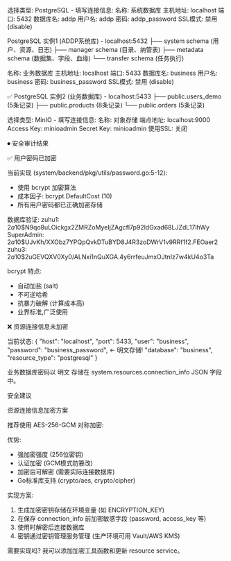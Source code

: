 选择类型: PostgreSQL
    - 填写连接信息:
    名称: 系统数据库
  主机地址: localhost
  端口: 5432
  数据库名: addp
  用户名: addp
  密码: addp_password
  SSL模式: 禁用 (disable)


PostgreSQL 实例1 (ADDP系统库) - localhost:5432
     ├── system schema (用户、资源、日志)
     ├── manager schema (目录、纳管表)
     ├── metadata schema (数据集、字段、血缘)
     └── transfer schema (任务执行)


名称: 业务数据库
  主机地址: localhost
  端口: 5433
  数据库名: business
  用户名: business
  密码: business_password
  SSL模式: 禁用 (disable)


  ✅ PostgreSQL 实例2 (业务数据库) - localhost:5433
     ├── public.users_demo (5条记录)
     ├── public.products (8条记录)
     └── public.orders (5条记录)


  选择类型: MinIO
    - 填写连接信息:
    名称: 对象存储
  端点地址: localhost:9000
  Access Key: minioadmin
  Secret Key: minioadmin
  使用SSL: 关闭



⏺ 安全审计结果

  ✅ 用户密码已加密

  当前实现 (system/backend/pkg/utils/password.go:5-12):
  - 使用 bcrypt 加密算法
  - 成本因子: bcrypt.DefaultCost (10)
  - 所有用户密码都已正确加密存储

  数据库验证:
  zuhu1:        $2a$10$N9qo8uLOickgx2ZMRZoMyeIjZAgcfl7p92ldGxad68LJZdL17lhWy
  SuperAdmin:   $2a$10$UJvKh/XXObz7YPQpQvkDTuBYD8J4R3zoDWrV1v9RRf1f2.FEOaer2
  zuhu3:        $2a$10$2uGEVQXV0Xy0/ALNxi1nQuXGA.4y6rrfeuJmxOJtnIz7w4kU4o3Ta

  bcrypt 特点:
  - 自动加盐 (salt)
  - 不可逆哈希
  - 抗暴力破解 (计算成本高)
  - 业界标准,广泛使用

  ❌ 资源连接信息未加密

  当前状态:
  {
    "host": "localhost",
    "port": 5433,
    "user": "business",
    "password": "business_password",  ← 明文存储!
    "database": "business",
    "resource_type": "postgresql"
  }

  业务数据库密码以 明文 存储在 system.resources.connection_info JSON 字段中。

  安全建议

  资源连接信息加密方案

  推荐使用 AES-256-GCM 对称加密:

  优势:
  - 强加密强度 (256位密钥)
  - 认证加密 (GCM模式防篡改)
  - 加密后可解密 (需要实际连接数据库)
  - Go标准库支持 (crypto/aes, crypto/cipher)

  实现方案:
  1. 生成加密密钥存储在环境变量 (如 ENCRYPTION_KEY)
  2. 在保存 connection_info 前加密敏感字段 (password, access_key 等)
  3. 使用时解密后连接数据库
  4. 密钥通过密钥管理服务管理 (生产环境可用 Vault/AWS KMS)

  需要实现吗? 我可以添加加密工具函数和更新 resource service。